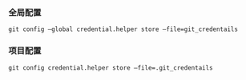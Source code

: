 ### 全局配置
```
git config –global credential.helper store –file=git_credentails
```

### 项目配置
```
git config credential.helper store –file=.git_credentails
```
